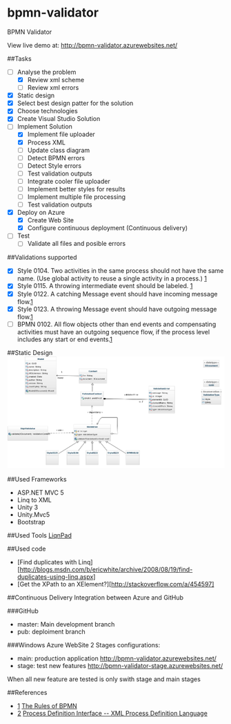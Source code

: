 bpmn-validator
==============

BPMN Validator

View live demo at: http://bpmn-validator.azurewebsites.net/

##Tasks
- [ ] Analyse the problem
    - [X] Review xml scheme
    - [ ] Review xml errors
- [X] Static design
- [X] Select best design patter for the solution
- [X] Choose technologies
- [X] Create Visual Studio Solution
- [ ] Implement Solution
    - [X] Implement file uploader
    - [X] Process XML
    - [ ] Update class diagram
    - [ ] Detect BPMN errors
    - [ ] Detect Style errors
    - [ ] Test validation outputs
    - [ ] Integrate cooler file uploader
    - [ ] Implement better styles for results
    - [ ] Implement multiple file processing
    - [ ] Test validation outputs
- [X] Deploy on Azure
    - [X] Create Web Site
    - [X] Configure continuous deployment (Continuous delivery)
- [ ] Test
    - [ ] Validate all files and posible errors

##Validations supported
- [X] Style 0104.  Two activities in the same process should not have the same name.  (Use global activity to reuse a single activity in a process.) [1][1]
- [X] Style 0115.  A throwing intermediate event should be labeled. [1][1]
- [X] Style 0122.  A catching Message event should have incoming message flow.[1][1]
- [X] Style 0123.  A throwing Message event should have outgoing message flow.[1][1]
- [ ] BPMN 0102.  All flow objects other than end events and compensating activities must have an outgoing sequence flow, if the process level includes any start or end events.[1][1]

##Static Design
![Class Diagram](./diagrams/uml_class_diagram.jpg)

##Used Frameworks
- ASP.NET MVC 5
- Linq to XML
- Unity 3
- Unity.Mvc5
- Bootstrap

##Used Tools
[LiqnPad](http://www.linqpad.net/)

##Used code
- [Find duplicates with Linq][http://blogs.msdn.com/b/ericwhite/archive/2008/08/19/find-duplicates-using-linq.aspx]
- [Get the XPath to an XElement?][http://stackoverflow.com/a/454597]

##Continuous Delivery
Integration between Azure and GitHub

###GitHub
- master: Main development branch
- pub: deploiment branch

###Windows Azure WebSite
2 Stages configurations:
- main: production application http://bpmn-validator.azurewebsites.net/ 
- stage: test new features http://bpmn-validator-stage.azurewebsites.net/

When all new feature are tested is only swith stage and main stages

##References
- [1] [The Rules of BPMN][1]
- [2] [Process Definition Interface -- XML Process Definition Language][3]

[1]:http://brsilver.com/the-rules-of-bpmn/
[2]:http://wiki.bizagi.com/en/index.php?title=Intermediate_Event#Intermediate_Events
[3]:http://www.xpdl.org/standards/xpdl-2.1/WFMC-TC-1025-Oct-03-08-2-1.pdf